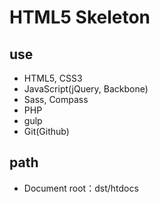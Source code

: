 # HTML5 Skeleton

## use
* HTML5, CSS3
* JavaScript(jQuery, Backbone)
* Sass, Compass
* PHP
* gulp
* Git(Github)


## path
* Document root：dst/htdocs
